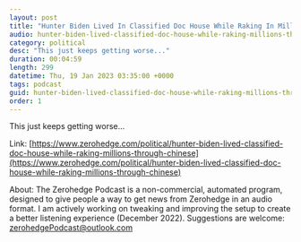 ```yaml
---
layout: post
title: "Hunter Biden Lived In Classified Doc House While Raking In Millions Through Chinese Intelligence Ties"
audio: hunter-biden-lived-classified-doc-house-while-raking-millions-through-chinese-0
category: political
desc: "This just keeps getting worse..."
duration: 00:04:59
length: 299
datetime: Thu, 19 Jan 2023 03:35:00 +0000
tags: podcast
guid: hunter-biden-lived-classified-doc-house-while-raking-millions-through-chinese-0
order: 1
---
```

This just keeps getting worse...

Link: [https://www.zerohedge.com/political/hunter-biden-lived-classified-doc-house-while-raking-millions-through-chinese](https://www.zerohedge.com/political/hunter-biden-lived-classified-doc-house-while-raking-millions-through-chinese)

About: The Zerohedge Podcast is a non-commercial, automated program, designed to give people a way to get news from Zerohedge in an audio format.  I am actively working on tweaking and improving the setup to create a better listening experience (December 2022).  Suggestions are welcome: [zerohedgePodcast@outlook.com](mailto:zerohedgePodcast@outlook.com)